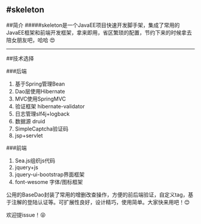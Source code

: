 #skeleton
-----
##简介
#####skeleton是一个JavaEE项目快速开发脚手架，集成了常用的JavaEE框架和前端开发框架，拿来即用，省区繁琐的配置，节约下来的时候拿去陪女朋友吧，哈哈 :heart_eyes:  

---
##技术选择

###后端
1. 基于Spring管理Bean
2. Dao层使用Hibernate
3. MVC使用SpringMVC
4. 验证框架 hibernate-validator
5. 日志管理slf4j+logback
6. 数据源 druid
7. SimpleCaptcha验证码
8. jsp+servlet 

###前端
1. Sea.js组织js代码
2. jquery+js
3. jquery-ui-bootstrap界面框架
4. font-wesome 字体/图标框架


公用的BaseDao封装了常用的增删改查操作，方便的前后端验证，自定义tag，基于注解的登陆认证等。可扩展性良好，设计精巧，使用简单。大家快来用吧！:blush: 


欢迎提issue！:stuck_out_tongue_closed_eyes: 










